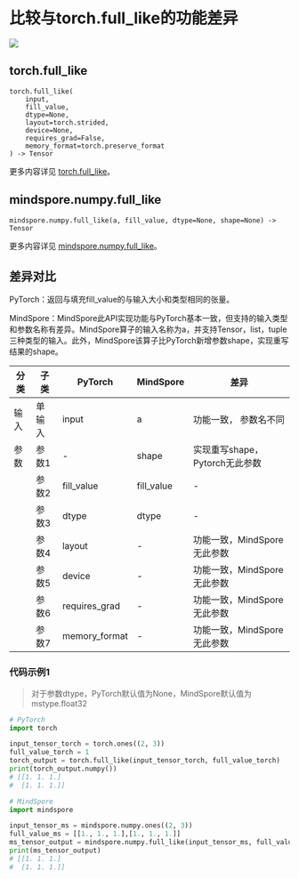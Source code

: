 # 比较与torch.full_like的功能差异

<a href="https://gitee.com/mindspore/docs/blob/master/docs/mindspore/source_zh_cn/note/api_mapping/pytorch_diff/FullLike.md" target="_blank"><img src="https://mindspore-website.obs.cn-north-4.myhuaweicloud.com/website-images/master/resource/_static/logo_source.png"></a>

## torch.full_like

```text
torch.full_like(
    input,
    fill_value,
    dtype=None,
    layout=torch.strided,
    device=None,
    requires_grad=False,
    memory_format=torch.preserve_format
) -> Tensor
```

更多内容详见 [torch.full_like](https://pytorch.org/docs/1.8.1/generated/torch.full_like.html)。

## mindspore.numpy.full_like

```text
mindspore.numpy.full_like(a, fill_value, dtype=None, shape=None) -> Tensor
```

更多内容详见 [mindspore.numpy.full_like](https://mindspore.cn/docs/zh-CN/master/api_python/numpy/mindspore.numpy.full_like.html)。

## 差异对比

PyTorch：返回与填充fill_value的与输入大小和类型相同的张量。

MindSpore：MindSpore此API实现功能与PyTorch基本一致，但支持的输入类型和参数名称有差异。MindSpore算子的输入名称为a，并支持Tensor，list，tuple三种类型的输入。此外，MindSpore该算子比PyTorch新增参数shape，实现重写结果的shape。

| 分类 | 子类 |PyTorch | MindSpore | 差异 |
| --- | --- | --- | --- |---|
| 输入 | 单输入 | input         | a         | 功能一致， 参数名不同 |
|参数 | 参数1 | - | shape |实现重写shape， Pytorch无此参数 |
|  | 参数2  | fill_value    | fill_value | -                            |
|      | 参数3  | dtype         | dtype      | -                            |
|      | 参数4  | layout        | -          | 功能一致，MindSpore无此参数 |
|      | 参数5  | device        | -          | 功能一致，MindSpore无此参数 |
|      | 参数6  | requires_grad | -          | 功能一致，MindSpore无此参数 |
|      | 参数7  | memory_format | -          | 功能一致，MindSpore无此参数 |

### 代码示例1

> 对于参数dtype，PyTorch默认值为None，MindSpore默认值为mstype.float32

```python
# PyTorch
import torch

input_tensor_torch = torch.ones((2, 3))
full_value_torch = 1
torch_output = torch.full_like(input_tensor_torch, full_value_torch)
print(torch_output.numpy())
# [[1. 1. 1.]
#  [1. 1. 1.]]

# MindSpore
import mindspore

input_tensor_ms = mindspore.numpy.ones((2, 3))
full_value_ms = [[1., 1., 1.],[1., 1., 1.]]
ms_tensor_output = mindspore.numpy.full_like(input_tensor_ms, full_value_ms)
print(ms_tensor_output)
# [[1. 1. 1.]
#  [1. 1. 1.]]
```
